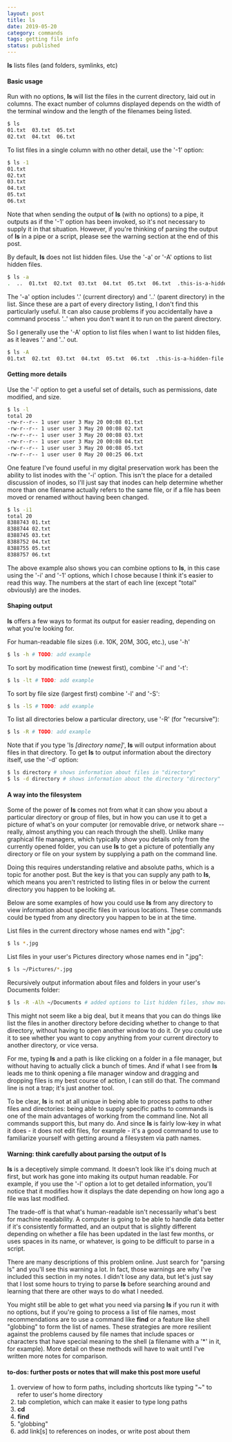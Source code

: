 ```yaml
---
layout: post
title: ls
date: 2019-05-20
category: commands
tags: getting file info
status: published
---
```


**ls** lists files (and folders, symlinks, etc) 

#### Basic usage ####

Run with no options, **ls** will list the files in the current directory, laid out in columns. The exact number of columns displayed depends on the width of the terminal window and the length of the filenames being listed. 

```bash
$ ls
01.txt  03.txt  05.txt
02.txt  04.txt  06.txt
```

To list files in a single column with no other detail, use the '-1' option:

```bash
$ ls -1
01.txt
02.txt
03.txt
04.txt
05.txt
06.txt
```

Note that when sending the output of **ls** (with no options) to a pipe, it outputs as if the '-1' option has been invoked, so it's not necessary to supply it in that situation. However, if you're thinking of parsing the output of **ls** in a pipe or a script, please see the warning section at the end of this post.

By default, **ls** does not list hidden files. Use the '-a' or '-A' options to list hidden files.

```bash
$ ls -a
.  ..  01.txt  02.txt  03.txt  04.txt  05.txt  06.txt  .this-is-a-hidden-file
```
The '-a' option includes '.' (current directory) and '..' (parent directory) in the list. Since these are a part of every directory listing, I don't find this particularly useful. It can also cause problems if you accidentally have a command process '..' when you don't want it to run on the parent directory. 

So I generally use the '-A' option to list files when I want to list hidden files, as it leaves '.' and '..' out.

```bash
$ ls -A
01.txt  02.txt  03.txt  04.txt  05.txt  06.txt  .this-is-a-hidden-file
```

#### Getting more details ####

Use the '-l' option to get a useful set of details, such as permissions, date modified, and size.

```bash
$ ls -l
total 20
-rw-r--r-- 1 user user 3 May 20 00:08 01.txt
-rw-r--r-- 1 user user 3 May 20 00:08 02.txt
-rw-r--r-- 1 user user 3 May 20 00:08 03.txt
-rw-r--r-- 1 user user 3 May 20 00:08 04.txt
-rw-r--r-- 1 user user 3 May 20 00:08 05.txt
-rw-r--r-- 1 user user 0 May 20 00:25 06.txt
```

One feature I've found useful in my digital preservation work has been the ability to list inodes with the '-i' option. This isn't the place for a detailed discussion of inodes, so I'll just say that inodes can help determine whether more than one filename actually refers to the same file, or if a file has been moved or renamed without having been changed.

```bash
$ ls -i1
total 20
8388743 01.txt
8388744 02.txt
8388745 03.txt
8388752 04.txt
8388755 05.txt
8388757 06.txt
```

The above example also shows you can combine options to **ls**, in this case using the '-i' and '-1' options, which I chose because I think it's easier to read this way. The numbers at the start of each line (except "total" obviously) are the inodes.

#### Shaping output ####

**ls** offers a few ways to format its output for easier reading, depending on what you're looking for.

For human-readable file sizes (i.e. 10K, 20M, 30G, etc.), use '-h'

```bash
$ ls -h # TODO: add example
```

To sort by modification time (newest first), combine '-l' and '-t':

```bash
$ ls -lt # TODO: add example
```

To sort by file size (largest first) combine '-l' and '-S':

```bash
$ ls -lS # TODO: add example
```

To list all directories below a particular directory, use '-R' (for "recursive"):

```bash
$ ls -R # TODO: add example
```

Note that if you type 'ls *[directory name]*', **ls** will output information about files in that directory. To get **ls** to output information about the directory itself, use the '-d' option:

```bash
$ ls directory # shows information about files in "directory"
$ ls -d directory # shows information about the directory "directory"
```

#### A way into the filesystem ###

Some of the power of **ls** comes not from what it can show you about a particular directory or group of files, but in how you can use it to get a picture of what's on your computer (or removable drive, or network share -- really, almost anything you can reach through the shell). Unlike many graphical file managers, which typically show you details only from the currently opened folder, you can use **ls** to get a picture of potentially any directory or file on your system by supplying a path on the command line.

Doing this requires understanding relative and absolute paths, which is a topic for another post. But the key is that you can supply any path to **ls**, which means you aren't restricted to listing files in or below the current directory you happen to be looking at.

Below are some examples of how you could use **ls** from any directory to view information about specific files in various locations. These commands could be typed from any directory you happen to be in at the time.

List files in the current directory whose names end with ".jpg":

```bash
$ ls *.jpg 
```

List files in your user's Pictures directory whose names end in ".jpg":

```bash
$ ls ~/Pictures/*.jpg 
```

Recursively output information about files and folders in your user's Documents folder:

```bash
$ ls -R -Alh ~/Documents # added options to list hidden files, show more details, and human readable sizes
```

This might not seem like a big deal, but it means that you can do things like list the files in another directory before deciding whether to change to that directory, without having to open another window to do it. Or you could use it to see whether you want to copy anything from your current directory to another directory, or vice versa. 

For me, typing **ls** and a path is like clicking on a folder in a file manager, but without having to actually click a bunch of times. And if what I see from **ls** leads me to think opening a file manager window and dragging and dropping files is my best course of action, I can still do that. The command line is not a trap; it's just another tool.

To be clear, **ls** is not at all unique in being able to process paths to other files and directories: being able to supply specific paths to commands is one of the main advantages of working from the command line. Not all commands support this, but many do. And since **ls** is fairly low-key in what it does - it does not edit files, for example - it's a good command to use to familiarize yourself with getting around a filesystem via path names.

#### Warning: think carefully about parsing the output of **ls** ####

**ls** is a deceptively simple command. It doesn't look like it's doing much at first, but work has gone into making its output human readable. For example, if you use the '-l' option a lot to get detailed information, you'll notice that it modifies how it displays the date depending on how long ago a file was last modified.

The trade-off is that what's human-readable isn't necessarily what's best for machine readability. A computer is going to be able to handle data better if it's consistently formatted, and an output that is slightly different depending on whether a file has been updated in the last few months, or uses spaces in its name, or whatever, is going to be difficult to parse in a script.

There are many descriptions of this problem online. Just search for "parsing ls" and you'll see this warning a lot. In fact, those warnings are why I've included this section in my notes. I didn't lose any data, but let's just say that I lost some hours to trying to parse **ls** before searching around and learning that there are other ways to do what I needed.

You might still be able to get what you need via parsing **ls** if you run it with no options, but if you're going to process a list of file names, most recommendations are to use a command like **find** or a feature like shell "globbing" to form the list of names. These strategies are more resilient against the problems caused by file names that include spaces or characters that have special meaning to the shell (a filename with a '\*' in it, for example). More detail on these methods will have to wait until I've written more notes for comparison.

#### to-dos: further posts or notes that will make this post more useful ####

1. overview of how to form paths, including shortcuts like typing "~" to refer to user's home directory
2. tab completion, which can make it easier to type long paths
2. **cd**
3. **find**
4. "globbing"
5. add link[s] to references on inodes, or write post about them